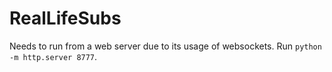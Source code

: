 # RealLifeSubs

Needs to run from a web server due to its usage of websockets. Run `python -m http.server 8777`.
